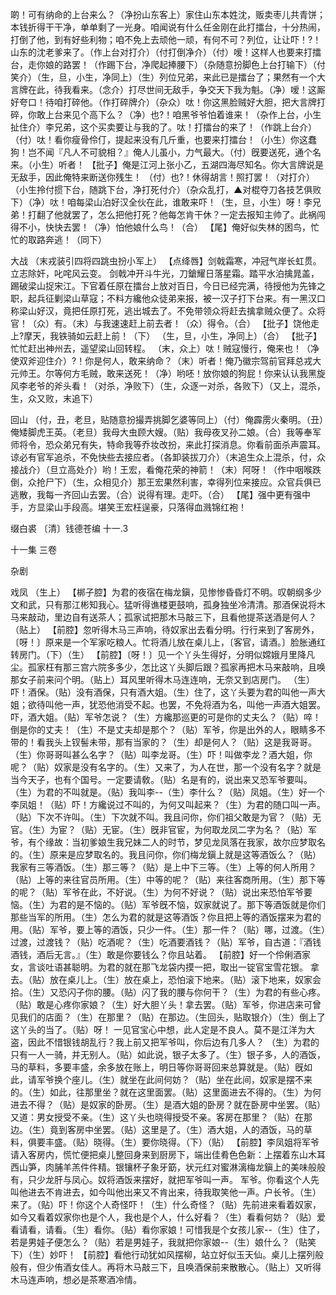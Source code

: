 <!-- { "loadSidebar": true } -->
啲！可有纳命的上台来么？（净扮山东客上）家住山东本姓沈，贩卖枣儿共青饼；本钱折得干干净，单单剩了一光身。咱闻说有什么任金刚在此打擂台，十分热闹，打倒了他，到有好些利物；咱不免上去顽他一顽，有何不可？列位，让让吓！?！山东的沈老爹来了。（作上台对打介）（付打倒净介）（付）嗳！这样人也要来打擂台，走你娘的路罢！（作踢下台，净爬起捧腰下）（杂随意扮脚色上台打输下）（付笑介）（生，旦，小生，净同上）（生）列位兄弟，来此已是擂台了；果然有一个大言牌在此，待我看来。（念介）打尽世间无敌手，争交天下我为魁。（净）嗳！这厮好夸口！待咱打碎他。（作打碎牌介）（杂众）呔！你这黑脸贼好大胆，把大言牌打碎，你敢上台来见个高下么？（净）也?！咱黑爷爷怕着谁来！（杂作上台，小生扯住介）李兄弟，这个买卖要让与我的了。呔！打擂台的来了！（作跳上台介）（付）呔！看你瘦骨伶仃，提起来没有几斤重，也要来打擂台！（小生）你这蠢狗！岂不闻『凡人不可貌相？』俺人儿虽小，力气最大。（付）旣要送死，通个名来。（小生）听者！
【批子】俺是江河上张小乙，五湖四海尽知名。你大言牌说是无敌手，因此俺特来断送你残生！
（付）也?！休得胡言！照打罢！（对打介）（小生拎付掼下台，随跳下台，净打死付介）（杂众乱打，▲对棍夺刀各技艺俱败下）（净）呔！咱每梁山泊好汉全伙在此，谁敢来吓！（生，旦，小生）呀！李兄弟！打翻了他就罢了，怎么把他打死？他每怎肯干休？一定去报知主帅了。此祸闯得不小，快快去罢！（净）怕他娘什么鸟！（合）
【尾】俺好似失林的困鸟，忙忙的取路奔逃！（同下）
 
大战
（末戎装引四将四跳虫扮小军上）
【点绛唇】剑戟霜寒，冲冠气岸长虹贯。立志除奸，叱咤风云变。
剑戟冲开斗牛光，刀鎗耀日落星霜。踏平水泊擒晁盖，踢破梁山捉宋江。下官着任原在擂台上放对百日，今日已经完满，待授他为先锋之职，起兵征剿梁山草寇；不料方纔他众徒弟来报，被一汉子打下台来。有一黑汉口称梁山好汉，竟把任原打死，逃出城去了。不免带领众将赶去擒拿贼众便了。众将官！（众）有。（末）与我速速赶上前去者！（众）得令。（合）
【批子】饶他走上?摩天，我铁骑如云赶上前！（下）
（生，旦，小生，净同上）（合）
【批子】忙忙赶出神州去，遥望梁山回转程。
（末，众上）呔！贼寇慢行，俺来也！（净使双斧迎住介）?！你是何人，敢来纳命？（末）听者！俺乃徽宗驾前官拜总戎大元帅王。尔等何方毛贼，敢来送死！（净）哟呸！放你娘的狗屁！你来认认我黑旋风李老爷的斧头看！（对杀，净败下）（生，众逐一对杀，各败下）（又上，混杀，生，众又败，末追下）
 
回山
（付，丑，老旦，贴随意扮撮弄挑脚乞婆等同上）（付）俺霹雳火秦明。（丑）俺矮脚虎王英。（老旦）我母大虫顾大嫂。（贴）我母夜叉孙二娘。（合）我等奉军师将令，恐众弟兄有失，特命我等乔妆改扮，来此打探消息。你看前面杀声震耳。谅必有官军追杀，不免快些去接应者。（各卸装拔刀介）（末追生众上混杀，付，众接战介）（旦立高处介）哟！王宏，看俺花荣的神箭！（末）阿呀！（作中咽喉跌倒，众抢尸下）（生，众相见介）那王宏果然利害，幸得列位来接应。众官兵俱已逃散，我每一齐回山去罢。（合）说得有理。走吓。（合）
【尾】强中更有强中手，方显梁山手段高。堪笑王宏枉逞豪，只落得血溅锦红袍！

缀白裘 〔清〕钱德苍编 十一.3

十一集 
三卷
 
杂剧
 
戏凤
（生上）
【梆子腔】为君的夜宿在梅龙鎭，见惨惨昏昏灯不明。叹朝纲多少文和武，只有那江彬知我心。猛听得谯楼更鼓响，孤身独坐冷清清。那酒保说将木马来敲动，里边自有送茶人；孤家试把那木马敲三下，且看他提茶送酒是何人？（贴上）
【前腔】忽听得木马三声响，待奴家出去看分明。行行来到了客房外，〔呀！〕原来是一个军家吃粮人。忙将酒儿放在桌儿上，〔客官，请酒。〕脸胀通红转房门。（下）（生）
【前腔】〔呀！〕见一个丫头生得好，分明似嫦娥月里降凡尘。孤家枉有那三宫六院多多少，怎比这丫头脚后跟？孤家再把木马来敲响，且唤那女子前来问个明。（贴上）耳风里听得木马连连响，无奈又到店房门。
（生）吓！酒保。（贴）没有酒保，只有酒大姐。（生）住了，这丫头要为君的叫他一声大姐；欲待叫他一声，犹恐他消受不起。也罢，不免将酒为名，叫他一声酒大姐罢。吓，酒大姐。（贴）军爷怎说？（生）方纔那巡更的可是你的丈夫么？（贴）啐！倒是你的丈夫！（生）不是丈夫却是那个？（贴）军爷，你是出外的人，眼睛多不带的！看我头上钗髻未带，那有当家的？（生）却是何人？（贴）这是我哥哥。（生）你哥哥叫甚么名字？（贴）叫李龙哥。（生）吓！叫做李龙？酒大姐，你呢？（贴）奴家是没有名字的。（生）又来了，为人在世，那一个没有名字？就是当今天子，也有个国号。一定要请敎。（贴）名是有的，说出来又恐军爷要叫。（生）为君的不叫就是。（贴）我叫李--（生）李什么？（贴）凤姐。（生）好一个李凤姐！（贴）吓！方纔说过不叫的，为何又叫起来？（生）为君的随口叫一声。（贴）下次不许叫。（生）下次就不叫。我且问你，你们祖父敢是为官？（贴）无官。（生）为宦？（贴）无宦。（生）旣非官宦，为何取龙凤二字为名？（贴）军爷，有个缘故：当初爹娘生我兄妹二人的时节，梦见龙凤落在我家，故尔应梦取名的。（生）原来是应梦取名的。我且问你，你们梅龙鎭上就是这等酒饭么？（贴）我家有三等酒饭。（生）那三等？（贴）是上中下三等。（生）上等的何人所用？（贴）上等的来往官员所用。（生）中等的呢？（贴）来往客商所用。（生）那下等的呢？（贴）军爷在此，不好说。（生）为何不好说？（贴）说出来恐怕军爷要恼。（生）为君的是不恼的。（贴）军爷旣不恼，奴家就说了。那下等酒饭就是你们那些当军的所用。（生）怎么为君的就是这等酒饭？你且把上等的酒饭摆来为君的用。（贴）军爷，要上等的酒饭，只少一件。（生）那一件？（贴）哪，过渡。（生）过渡，过渡钱？（贴）吃酒呢？（生）吃酒要酒钱？（贴）军爷，自古道：『酒钱酒钱，酒后无言。』（生）敢是你要钱么？你且站着。
【前腔】好一个伶俐酒家女，言谈吐语甚聪明。为君的就在那飞龙袋内摸一把，取出一锭官宝雪花银。
拿去。（贴）放在桌儿上。（生）放在桌上，恐怕滚下地来。（贴）滚下地来，奴家会拾。（生）又恐闪子你的腰。（贴）闪了我的腰与你何干？（生）为君的有些心疼。（贴）敢是心疼你家娘？（生）好大胆丫头！拿去罢。（贴）军爷，你进店来可曾见我们的店面？（生）在那里？（贴）在那边。（生回头，贴取银介）（生）倒上了这丫头的当了。（贴）呀！
一见官宝心中想，此人定是不良人。莫不是江洋为大盗，因此不惜银钱胡乱行？我上前又把军爷叫，你后边有几多人？
（生）为君的只有一人一骑，并无别人。（贴）如此说，银子太多了。（生）银子多，人的酒饭，马的草料，多要丰盛，余多放在账上，明日等你哥哥回来总算就是。（贴）旣如此，请军爷换个座儿。（生）就坐在此间何妨？（贴）坐在此间，奴家是摆不来的。（生）如此，往那里坐？就在这里面罢。（贴）这里面进去不得的。（生）为何进去不得？（贴）是奴家的卧房。（生）是酒大姐的卧房？就在卧房中坐罢。（贴）又道：男女授受不亲。（生）这丫头也晓得授受不亲。客房在那里？（贴）在那边。（生）竟到客房中坐罢。（贴）这里是了。（生）酒大姐，人的酒饭，马的草料，俱要丰盛。（贴）晓得。（生）要你晓得。（下）（贴）
【前腔】李凤姐将军爷请入客房内，慌忙便把桌儿整回身来到厨房下，端出佳肴色色新：上摆着东山木耳西山笋，肉脯羊羔件件精。银镶杯子象牙筯，状元红对蜜淋漓梅龙鎭上的美味般般有，只少龙肝与凤心。奴将酒饭来摆好，就把军爷叫一声。
军爷。你看这个人先叫他进去不肯进去，如今叫他出来又不肯出来，待我取笑他一声。户长爷。（生）来了。（贴）吓！你这个人奇怪吓！（生）什么奇怪？（贴）先前进来看着奴家，如今又看着奴家你也是个人，我也是个人，什么好看？（生）看看何妨？（贴）爱看请看，请看。（生）看你。（贴）看你家娘！可惜我是个女孩儿家--（生）住了，若是男娃子便怎么？（贴）若是男娃子，我就把你家娘--（生）娘什么？（贴笑下）（生）妙吓！
【前腔】看他行动犹如风摆柳，站立好似玉天仙。桌儿上摆列般般有，但少侑酒女佳人。再将木马敲三下，且唤酒保前来散散心。（贴上）又听得木马连声响，想必是茶寒酒冷情。
